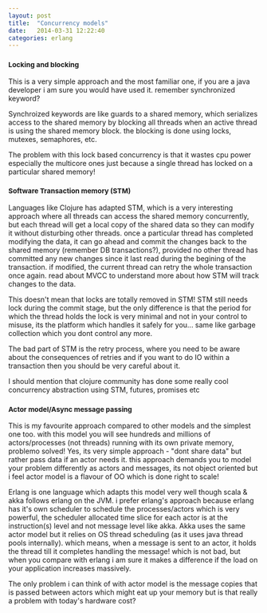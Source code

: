 ```yaml
---
layout: post
title:  "Concurrency models"
date:   2014-03-31 12:22:40
categories: erlang
---
```


<h3><small>Locking and blocking </small></h3>
This is a very simple approach and the most familiar one, if you are a java developer i am sure you would have used it. remember synchronized keyword?

Synchroized keywords are like guards to a shared memory, which serializes access to the shared memory by blocking all threads when an active thread is using the shared memory block. the blocking is done using locks, mutexes, semaphores, etc.

The problem with this lock based concurrency is that it wastes cpu power especially the multicore ones just because a single thread has locked on a particular shared memory! 


<h3><small>Software Transaction memory (STM)</small></h3>

Languages like Clojure has adapted STM, which is a very interesting approach where all threads can access the shared memory concurrently, but each thread will get a local copy of the shared data so they can modify it without disturbing other threads.
once a particular thread has completed modifying the data, it can go ahead and commit the changes back to the shared memory (remember DB transactions?), provided no other thread has committed any new changes since it last read during the begining of the transaction. if modified, the current thread can retry the whole transaction once again. read about MVCC to understand more about how STM will track changes to the data.

This doesn't mean that locks are totally removed in STM! STM still needs lock during the commit stage, but the only difference is that the period for which the thread holds the lock is very minimal and not in your control to misuse, its the platform which handles it safely for you... same like garbage collection which you dont control any more.

The bad part of STM is the retry process, where you need to be aware about the consequences of retries and if you want to do IO within a transaction then you should be very careful about it.

I should mention that clojure community has done some really cool concurrency abstraction using STM, futures, promises etc 

<h3><small>Actor model/Async message passing</small></h3>

This is my favourite approach compared to other models and the simplest one too. with this model you will see hundreds and millions of actors/processes (not threads) running with its own private memory, problemo solved! 
Yes, its very simple approach - "dont share data" but rather pass data if an actor needs it. this approach demands you to model your problem differently as actors and messages, its not object oriented but i feel actor model is a flavour of OO which is done right to scale!

Erlang is one language which adapts this model very well though scala & akka follows erlang on the JVM. i prefer erlang's approach because erlang has it's own scheduler to schedule the processes/actors which is very powerful, the scheduler allocated time slice for each actor is at the instruction(s) level and not message level like akka. 
Akka uses the same actor model but it relies on OS thread scheduling (as it uses java thread pools internally). which means, when a message is sent to an actor, it holds the thread till it completes handling the message! which is not bad, but when you compare with erlang i am sure it makes a difference if the load on your application increases massively.

The only problem i can think of with actor model is the message copies that is passed between actors which might eat up your memory but is that really a problem with today's hardware cost?
